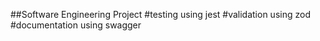 ##Software Engineering Project
#testing using jest
#validation using zod
#documentation using swagger